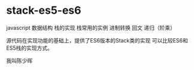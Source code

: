 ﻿# stack-es5-es6

javascript 数据结构 栈的实现
栈常用的实例
 进制转换
 回文
 递归（阶乘）
 
源代码在实现功能的基础上，提供了ES6版本的Stack类的实现
可以比较ES6和ES5栈的实现方式。

我叫陈少晖